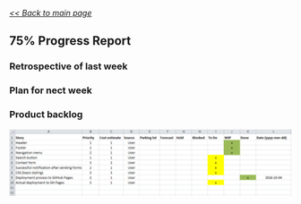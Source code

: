_[<< Back to main page](https://maggievu.github.io/learning-reactjs/)_

## 75% Progress Report

### Retrospective of last week

### Plan for nect week

### Product backlog
![Product Excel Backlog](../assets/images/prototype-75.png "Product Excel Backlog")
